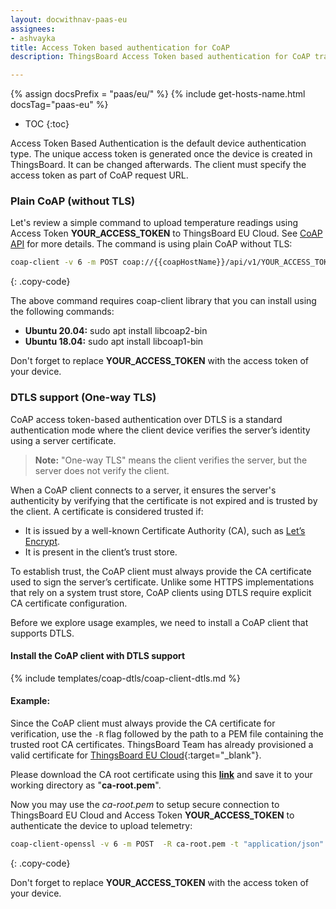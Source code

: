 ```yaml
---
layout: docwithnav-paas-eu
assignees:
- ashvayka
title: Access Token based authentication for CoAP
description: ThingsBoard Access Token based authentication for CoAP transport.

---
```


{% assign docsPrefix = "paas/eu/" %}
{% include get-hosts-name.html docsTag="paas-eu" %}
* TOC
{:toc}

Access Token Based Authentication is the default device authentication type.
The unique access token is generated once the device is created in ThingsBoard. It can be changed afterwards.
The client must specify the access token as part of CoAP request URL.

### Plain CoAP (without TLS)

Let's review a simple command to upload temperature readings using Access Token **YOUR_ACCESS_TOKEN** to ThingsBoard EU Cloud.
See [CoAP API](/docs/{{docsPrefix}}reference/coap-api/) for more details. The command is using plain CoAP without TLS:

```bash
coap-client -v 6 -m POST coap://{{coapHostName}}/api/v1/YOUR_ACCESS_TOKEN/telemetry -t json -e "{temperature:25}"
```
{: .copy-code}

The above command requires coap-client library that you can install using the following commands:

- **Ubuntu 20.04:** sudo apt install libcoap2-bin
- **Ubuntu 18.04:** sudo apt install libcoap1-bin

Don't forget to replace **YOUR_ACCESS_TOKEN** with the access token of your device.

### DTLS support (One-way TLS)

CoAP access token-based authentication over DTLS is a standard authentication mode where the client device verifies the server’s identity using a server certificate.

> **Note:** "One-way TLS" means the client verifies the server, but the server does not verify the client.

When a CoAP client connects to a server, it ensures the server's authenticity by verifying that the certificate is not expired and is trusted by the client.
A certificate is considered trusted if:

- It is issued by a well-known Certificate Authority (CA), such as [Let’s Encrypt](https://letsencrypt.org/).
- It is present in the client’s trust store.

To establish trust, the CoAP client must always provide the CA certificate used to sign the server’s certificate. Unlike some HTTPS implementations that rely on a system trust store, CoAP clients using DTLS require explicit CA certificate configuration.

Before we explore usage examples, we need to install a CoAP client that supports DTLS.

#### Install the CoAP client with DTLS support

{% include templates/coap-dtls/coap-client-dtls.md %}

#### Example:

Since the CoAP client must always provide the CA certificate for verification,
use the `-R` flag followed by the path to a PEM file containing the trusted root CA certificates.
ThingsBoard Team has already provisioned a valid certificate for [ThingsBoard EU Cloud](https://eu.thingsboard.cloud/signup){:target="_blank"}.

Please download the CA root certificate using this [**link**](/docs/{{docsPrefix}}user-guide/resources/coap-over-dtls/ca-root.pem) and save it to your working directory as "**ca-root.pem**".

Now you may use the *ca-root.pem* to setup secure connection to ThingsBoard EU Cloud and Access Token **YOUR_ACCESS_TOKEN** to authenticate the device to upload telemetry:

```bash
coap-client-openssl -v 6 -m POST  -R ca-root.pem -t "application/json" -e '{"temperature":42}' coaps://{{coapHostName}}/api/v1/YOUR_ACCESS_TOKEN/telemetry
```
{: .copy-code}

Don't forget to replace **YOUR_ACCESS_TOKEN** with the access token of your device.
